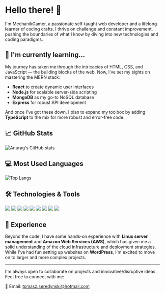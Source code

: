 # Hello there! 👋

I'm MechanikGamer, a passionate self-taught web developer and a lifelong learner of coding crafts. I thrive on challenge and constant improvement, pushing the boundaries of what I know by diving into new technologies and coding paradigms.

## 🌱 I'm currently learning...

My journey has taken me through the intricacies of HTML, CSS, and JavaScript — the building blocks of the web. Now, I've set my sights on mastering the MERN stack:

- **React** to create dynamic user interfaces
- **Node.js** for scalable server-side scripting
- **MongoDB** as my go-to NoSQL database
- **Express** for robust API development

And once I've got these down, I plan to expand my toolbox by adding **TypeScript** to the mix for more robust and error-free code.

## 📈 GitHub Stats

![Anurag's GitHub stats](https://github-readme-stats.vercel.app/api?username=MechanikGamer&show_icons=true&theme=merko)

## 💻 Most Used Languages

![Top Langs](https://github-readme-stats.vercel.app/api/top-langs/?username=MechanikGamer&layout=compact&theme=merko)

## 🛠️ Technologies & Tools

![](https://img.shields.io/badge/Code-HTML-orange)
![](https://img.shields.io/badge/Code-CSS-blue)
![](https://img.shields.io/badge/Code-JavaScript-yellow)
![](https://img.shields.io/badge/Framework-React-61DAFB)
![](https://img.shields.io/badge/Runtime-Node.js-green)
![](https://img.shields.io/badge/Database-MongoDB-lightgrey)
![](https://img.shields.io/badge/Server-Express-lightgrey)
![](https://img.shields.io/badge/Tools-AWS-orange)
![](https://img.shields.io/badge/Tools-LinuxServer-black)

## 💼 Experience

Beyond the code, I have some hands-on experience with **Linux server management** and **Amazon Web Services (AWS)**, which has given me a solid understanding of the cloud infrastructure and deployment strategies. While I've had fun setting up websites on **WordPress**, I'm excited to move on to larger and more complex projects.

---

I'm always open to collaborate on projects and innovative/disruptive ideas. Feel free to connect with me:

📧 Email: [tomasz.seredynski@hotmail.com](mailto:tomasz.seredynski@hotmail.com)
